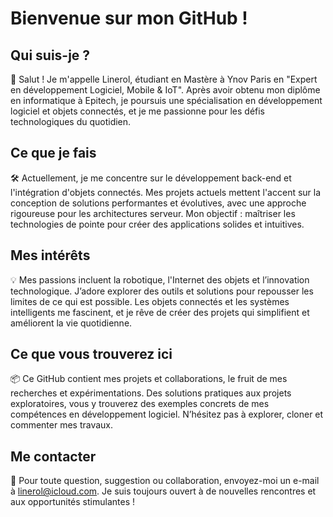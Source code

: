 # Bienvenue sur mon GitHub !

## Qui suis-je ?

👋 Salut ! Je m'appelle Linerol, étudiant en Mastère à Ynov Paris en "Expert en développement Logiciel, Mobile & IoT". Après avoir obtenu mon diplôme en informatique à Epitech, je poursuis une spécialisation en développement logiciel et objets connectés, et je me passionne pour les défis technologiques du quotidien.

## Ce que je fais

🛠️ Actuellement, je me concentre sur le développement back-end et l'intégration d'objets connectés. Mes projets actuels mettent l'accent sur la conception de solutions performantes et évolutives, avec une approche rigoureuse pour les architectures serveur. Mon objectif : maîtriser les technologies de pointe pour créer des applications solides et intuitives.

## Mes intérêts

💡 Mes passions incluent la robotique, l'Internet des objets et l’innovation technologique. J’adore explorer des outils et solutions pour repousser les limites de ce qui est possible. Les objets connectés et les systèmes intelligents me fascinent, et je rêve de créer des projets qui simplifient et améliorent la vie quotidienne.

## Ce que vous trouverez ici

📦 Ce GitHub contient mes projets et collaborations, le fruit de mes recherches et expérimentations. Des solutions pratiques aux projets exploratoires, vous y trouverez des exemples concrets de mes compétences en développement logiciel. N’hésitez pas à explorer, cloner et commenter mes travaux.

## Me contacter

📧 Pour toute question, suggestion ou collaboration, envoyez-moi un e-mail à [linerol@icloud.com](mailto:linerol@icloud.com). Je suis toujours ouvert à de nouvelles rencontres et aux opportunités stimulantes !


<!--
**linerol/linerol** is a ✨ _special_ ✨ repository because its `README.md` (this file) appears on your GitHub profile.

Here are some ideas to get you started:

- 🔭 I’m currently working on ...
- 🌱 I’m currently learning ...
- 👯 I’m looking to collaborate on ...
- 🤔 I’m looking for help with ...
- 💬 Ask me about ...
- 📫 How to reach me: ...
- 😄 Pronouns: ...
- ⚡ Fun fact: ...
-->
